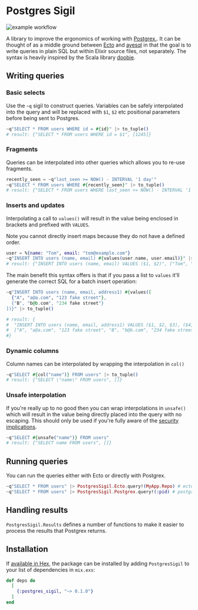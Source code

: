 # Postgres Sigil

![example workflow](https://github.com/ottatech/postgres-sigil/actions/workflows/config.yml/badge.svg)

A library to improve the ergonomics of working with [Postgrex.](https://github.com/elixir-ecto/postgrex).
It can be thought of as a middle ground between [Ecto](https://github.com/elixir-ecto/ecto) and 
[ayesql](https://github.com/alexdesousa/ayesql) in that the goal is to write queries in plain SQL 
but within Elixir source files, not separately. The syntax is heavily inspired by the Scala library [doobie](https://tpolecat.github.io/doobie/).

## Writing queries

### Basic selects

Use the `~q` sigil to construct queries. Variables can be safely interpolated into the query
and will be replaced with `$1`, `$2` etc positional parameters before being sent to Postgres.

```elixir
~q"SELECT * FROM users WHERE id = #{id}" |> to_tuple()
# result: {"SELECT * FROM users WHERE id = $1", [1245]}
```

### Fragments

Queries can be interpolated into other queries which allows you to re-use fragments.

```elixir
recently_seen = ~q"last_seen >= NOW() - INTERVAL '1 day'"
~q"SELECT * FROM users WHERE #{recently_seen}" |> to_tuple()
# result: {"SELECT * FROM users WHERE last_seen >= NOW() - INTERVAL '1 day'", []}
```

### Inserts and updates

Interpolating a call to `values()` will result in the value being enclosed in brackets
and prefixed with `VALUES`.

Note you cannot directly insert maps because they do not have a defined order.

```elixir
user = %{name: "Tom", email: "tom@example.com"}
~q"INSERT INTO users (name, email) #{values(user.name, user.email)}" |> to_tuple()
# result: {"INSERT INTO users (name, email) VALUES ($1, $2)", ["Tom", "tom@example.com"]}
```

The main benefit this syntax offers is that if you pass a list to `values` it'll generate
the correct SQL for a batch insert operation:

```elixir
~q"INSERT INTO users (name, email, address1) #{values([
  {"A", "a@a.com", "123 fake street"},
  {"B", "b@b.com", "234 fake street"}
])}" |> to_tuple()

# result: {
#  "INSERT INTO users (name, email, address1) VALUES ($1, $2, $3), ($4, $5, $6)",
#  ["A", "a@a.com", "123 fake street", "B", "b@b.com", "234 fake street"]
#}
```

### Dynamic columns

Column names can be interpolated by wrapping the interpolation in `col()`

```elixir
~q"SELECT #{col("name")} FROM users" |> to_tuple()
# result: {"SELECT \"name\" FROM users", []}
```

### Unsafe interpolation

If you're really up to no good then you can wrap interpolations in `unsafe()` which
will result in the value being directly placed into the query with no escaping.
This should only be used if you're fully aware of the [security implications](https://owasp.org/www-community/attacks/SQL_Injection).

```elixir
~q"SELECT #{unsafe("name")} FROM users"
# result: {"SELECT name FROM users", []}
```

## Running queries

You can run the queries either with Ecto or directly with Postgrex.

```elixir
~q"SELECT * FROM users" |> PostgresSigil.Ecto.query!(MyApp.Repo) # ecto
~q"SELECT * FROM users" |> PostgresSigil.Postgrex.query!(:pid) # postgrex
```

## Handling results

`PostgresSigil.Results` defines a number of functions to make it easier to process the results that Postgrex returns.

## Installation

If [available in Hex](https://hex.pm/docs/publish), the package can be installed
by adding `PostgresSigil` to your list of dependencies in `mix.exs`:

```elixir
def deps do
  [
    {:postgres_sigil, "~> 0.1.0"}
  ]
end
```

